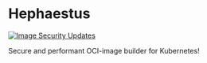 # Hephaestus

[![Image Security Updates](https://github.com/dominodatalab/hephaestus/actions/workflows/security.yml/badge.svg)](https://github.com/dominodatalab/hephaestus/actions/workflows/security.yml)

Secure and performant OCI-image builder for Kubernetes!
